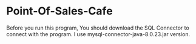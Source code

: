 # Point-Of-Sales-Cafe
Before you run this program, You should download the SQL Connector to connect with the program. I use mysql-connector-java-8.0.23.jar version.
